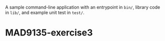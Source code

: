 A sample command-line application with an entrypoint in `bin/`, library code
in `lib/`, and example unit test in `test/`.
# MAD9135-exercise3
